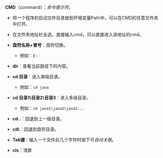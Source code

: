 
**CMD**（command）：*命令提示符*。

- 将一个程序的启动文件目录放到环境变量Path中，可以在CMD的任意文件夹中打开。
- 在文件夹地址栏全选，直接输入cmd，可以直接进入该地址的cmd。


- **盘符名称+冒号**：盘符切换。
    - 例如：`E:`

- **dir**：查看当前路径下的内容。

- **cd 目录**：进入单级目录。
    - 例如：`cd java`

- **cd 目录1\\目录2\\目录3**：进入多级目录。
    - 例如：`cd java1\java2\java3...`

- **cd..**：回退到上一级目录。

- **cd\\**：回退到盘符目录。

- **Tab键**：输入一个文件前几个字符时按下可*自动关联*。

- **cls**：清屏


